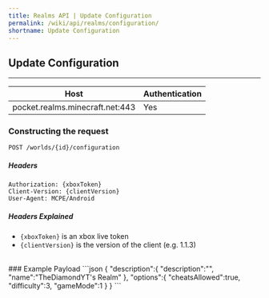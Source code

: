 ```yaml
---
title: Realms API | Update Configuration
permalink: /wiki/api/realms/configuration/
shortname: Update Configuration
---
```

## Update Configuration

---

|Host|Authentication|
|----|--------------|
|pocket.realms.minecraft.net:443|Yes|
  
### Constructing the request
```
POST /worlds/{id}/configuration
```
  
##### Headers
```
Authorization: {xboxToken}
Client-Version: {clientVersion}
User-Agent: MCPE/Android
```
  
##### Headers Explained
* `{xboxToken}` is an xbox live token  
* `{clientVersion}` is the version of the client (e.g. 1.1.3)  
  
<br>
### Example Payload
```json
{
    "description":{
        "description":"",
        "name":"TheDiamondYT's Realm"
    },
    "options":{
        "cheatsAllowed":true,
        "difficulty":3,
        "gameMode":1
    }
}
```
